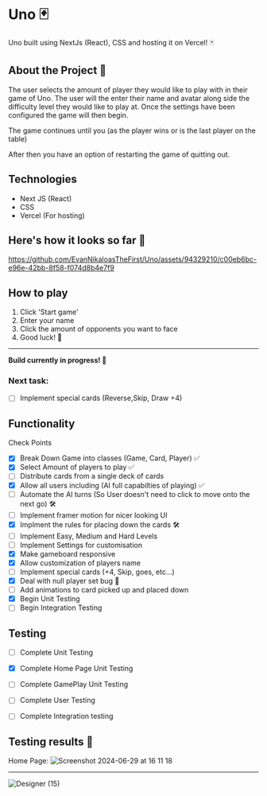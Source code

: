 # Uno 🃏

Uno built using NextJs (React), CSS and hosting it on Vercel! 🃏

## About the Project 🎸

The user selects the amount of player they would like to play with in their game of Uno.
The user will the enter their name and avatar along side the difficulty level they would like to play at.
Once the settings have been configured the game will then begin.

The game continues until you (as the player wins or is the last player on the table)

After then you have an option of restarting the game of quitting out.

## Technologies 

- Next JS (React)
- CSS 
- Vercel (For hosting)

## Here's how it looks so far 🎥


https://github.com/EvanNikaloasTheFirst/Uno/assets/94329210/c00eb6bc-e96e-42bb-8f58-f074d8b4e7f9


## How to play

1. Click 'Start game'
2. Enter your name
3. Click the amount of opponents you want to face
4. Good luck! 🌟



-------------
**Build currently in progress! 🚧**

### Next task:
- [ ] Implement special cards (Reverse,Skip, Draw +4)

## Functionality 
Check Points
- [x] Break Down Game into classes (Game, Card, Player) ✅
- [x] Select Amount of players to play ✅
- [ ] Distribute cards from a single deck of cards
- [x] Allow all users including (AI full capabilties of playing) ✅ 
- [ ] Automate the AI turns (So User doesn't need to click to move onto the next go) 🛠️
- [ ] Implement framer motion for nicer looking UI
- [x] Implment the rules for placing down the cards 🛠️
- [ ] Implement Easy, Medium and Hard Levels
- [ ] Implement Settings for customisation
- [x] Make gameboard responsive
- [x] Allow customization of players name
- [ ] Implement special cards (+4, Skip, goes, etc...)
- [x] Deal with null player set bug 🐛
- [ ] Add animations to card picked up and placed down
- [x] Begin Unit Testing
- [ ] Begin Integration Testing

## Testing 
- [ ] Complete Unit Testing
- [x] Complete Home Page Unit Testing
- [ ] Complete GamePlay Unit Testing
- [ ] Complete User Testing
- [ ] Complete Integration testing




## Testing results 🧪

Home Page:
![Screenshot 2024-06-29 at 16 11 18](https://github.com/EvanNikaloasTheFirst/Uno/assets/94329210/e7174881-3102-4107-83b8-033b3d485296)

-------------
![Designer (15)](https://github.com/EvanNikaloasTheFirst/Uno/assets/94329210/4d553f41-3c34-4e31-9bc8-4fdcefcdf3b7)





